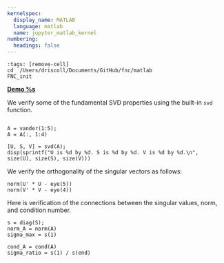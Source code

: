 ```yaml
---
kernelspec:
  display_name: MATLAB
  language: matlab
  name: jupyter_matlab_kernel
numbering:
  headings: false
---
```

```{code-cell}
:tags: [remove-cell]
cd  /Users/driscoll/Documents/GitHub/fnc/matlab
FNC_init
```
[**Demo %s**](#demo-svd-props)

We verify some of the fundamental SVD properties using the built-in `svd` function.

```{index} ! MATLAB; svd
```

```{code-cell}
A = vander(1:5);
A = A(:, 1:4)
```

```{code-cell}
[U, S, V] = svd(A);
disp(sprintf("U is %d by %d. S is %d by %d. V is %d by %d.\n", size(U), size(S), size(V)))
```

We verify the orthogonality of the singular vectors as follows:

```{code-cell}
norm(U' * U - eye(5))
norm(V' * V - eye(4))
```

Here is verification of the connections between the singular values, norm, and condition number.

```{code-cell}
s = diag(S);
norm_A = norm(A)
sigma_max = s(1)
```

```{code-cell}
cond_A = cond(A)
sigma_ratio = s(1) / s(end)
```

